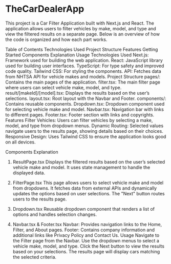 <h1>TheCarDealerApp</h1>

This project is a Car Filter Application built with Next.js and React. The application allows users to filter vehicles by make, model, and type and view the filtered results on a separate page. Below is an overview of how the code is organized and how each part works.

Table of Contents
Technologies Used
Project Structure
Features
Getting Started
Components Explanation
Usage
Technologies Used
Next.js: Framework used for building the web application.
React: JavaScript library used for building user interfaces.
TypeScript: For type safety and improved code quality.
Tailwind CSS: For styling the components.
API: Fetches data from NHTSA API for vehicle makes and models.
Project Structure
pages/: Contains the main pages of the application.
filter.tsx: The main filter page where users can select vehicle make, model, and type.
result/[makeId]/[model].tsx: Displays the results based on the user’s selections.
layout.tsx: Root layout with the Navbar and Footer.
components/: Contains reusable components.
Dropdown.tsx: Dropdown component used for selecting vehicle make and model.
Navbar.tsx: Navigation bar with links to different pages.
Footer.tsx: Footer section with links and copyrights.
Features
Filter Vehicles: Users can filter vehicles by selecting a make, model, and type from dropdown menus.
Dynamic Routing: Selected values navigate users to the results page, showing details based on their choices.
Responsive Design: Uses Tailwind CSS to ensure the application looks good on all devices.

Components Explanation
1. ResultPage.tsx
Displays the filtered results based on the user’s selected vehicle make and model. It uses state management to handle the displayed data.

2. FilterPage.tsx
This page allows users to select vehicle make and model from dropdowns. It fetches data from external APIs and dynamically updates the options based on user selections. The "Next" button routes users to the results page.

3. Dropdown.tsx
Reusable dropdown component that renders a list of options and handles selection changes.

4. Navbar.tsx & Footer.tsx
Navbar: Provides navigation links to the Home, Filter, and About pages.
Footer: Contains company information and additional links like Privacy Policy and Contact Us.
Usage
Navigate to the Filter page from the Navbar.
Use the dropdown menus to select a vehicle make, model, and type.
Click the Next button to view the results based on your selections.
The results page will display cars matching the selected criteria.
